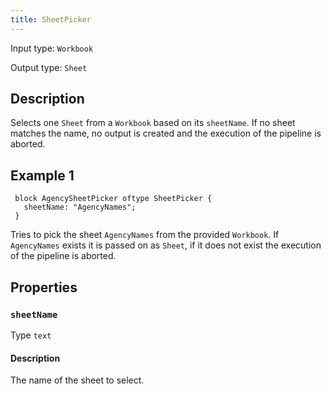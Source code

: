 ```yaml
---
title: SheetPicker
---
```


<!-- Do NOT change this document as it is auto-generated from the language server -->

Input type: `Workbook`

Output type: `Sheet`

## Description

Selects one `Sheet` from a `Workbook` based on its `sheetName`. If no sheet matches the name, no output is created and the execution of the pipeline is aborted.

## Example 1

```jayvee
 block AgencySheetPicker oftype SheetPicker {
   sheetName: "AgencyNames";
 }
```

Tries to pick the sheet `AgencyNames` from the provided `Workbook`. If `AgencyNames` exists it is passed on as `Sheet`, if it does not exist the execution of the pipeline is aborted.

## Properties

### `sheetName`

Type `text`

#### Description

The name of the sheet to select.
